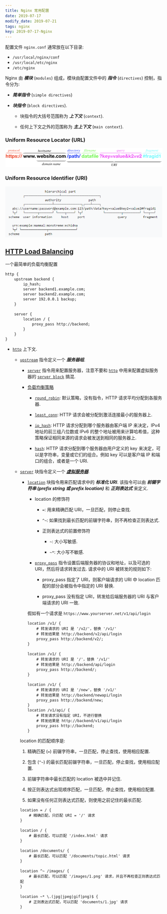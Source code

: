 ```yaml
---
title: Nginx 常用配置
date: 2019-07-17
modify_date: 2019-07-21
tags: nginx
key: 2019-07-17-Nginx
---
```


配置文件 `nginx.conf` 通常放在以下目录:

- `/usr/local/nginx/conf`
- `/usr/local/etc/nginx`
- `/etc/nginx`

Nginx 由 ***模块*** (`modules`) 组成，模块由配置文件中的 ***指令*** (`directives`) 控制，指令分为:

- ***简单指令*** (`simple directives`)

- ***块指令*** (`block directives`).

  - 块指令的大括号范围称为 ***上下文*** (`context`).

  - 任何上下文之外的范围称为 ***主上下文*** (`main context`).

### Uniform Resource Locator (URL)

![URL](/assets/images/nginx/URL.png)

### Uniform Resource Identifier (URI)

![URI](/assets/images/nginx/URI.png)

## [HTTP Load Balancing](https://docs.nginx.com/nginx/admin-guide/load-balancer/http-load-balancer/)

一个最简单的负载均衡配置

```nginx
http {
    upstream backend {
        ip_hash;
        server backend1.example.com;
        server backend2.example.com;
        server 192.0.0.1 backup;
    }

    server {
        location / {
            proxy_pass http://backend;
        }
    }
}
```

- [`http`][11] 上下文.

  - [`upstream`][21] 指令定义一个 ***服务器组***.

    - [`server`][22] 指令用来配置服务器，注意不要和 [`http`][11] 中用来配置虚拟服务器的 [`server block`][12] 搞混.

    - [负载均衡策略][230]

      - [`round_robin`][231]: 默认策略，没有指令，HTTP 请求平均分配到各服务器.

      - [`least_conn`][232]: HTTP 请求会被分配到激活连接最小的服务器上.

      - [`ip_hash`][233]: HTTP 请求分配到哪个服务器由客户端 IP 来决定，IPv4 地址的前三组八位数或 IPv6 的整个地址被用来计算哈希值，这种策略保证相同来源的请求会被发送到相同的服务器上.

      - [`hash`][234]: HTTP 请求分配到哪个服务器由用户定义的 key 来决定，可以是字符串，变量或它们的组合。例如 key 可以是客户端 IP 和端口的组合，或者是一个 URI.
  
  - [`server`][12] 块指令定义一个 [***虚拟服务器***][9].

    - [`location`][13] 块指令用来匹配请求中的 ***标准化 URI***. 该指令可以由 ***前辍字符串 (prefix string 或 prefix location)*** 和 ***正则表达式*** 来定义.

      - location 的修饰符

        - `=`: 用来精确匹配 URI，一旦匹配，则停止查找.

        - `^~`: 如果找到最长匹配的前辍字符串，则不再检查正则表达式.

        - 正则表达式的前置修饰符

          - `~`: 大小写敏感.

          - `~*`: 大小写不敏感.

      - [`proxy_pass`][31] 指令设置后端服务器的协议和地址，以及可选的 URI，然后将请求转发过去. 请求中的 URI 被转发的规则如下:

        - proxy_pass 指定了 URI，则客户端请求的 URI 中 location 匹配的部分会被指令中指定的 URI 替换.

        - proxy_pass 没有指定 URI，转发给后端服务器的 URI 与客户端请求的 URI 一致.

      假如有一个请求是 `https://www.yourserver.net/v1/api/login`  

        ```nginx
        location /v1/ {
            # 转发请求的 URI 是 '/v2/'，替换 '/v1/'
            # 转发结果是 http://backend/v2/api/login
            proxy_pass http://backend/v2/;
        }

        location /v1/ {
            # 转发请求的 URI 是 '/'，替换 '/v1/'
            # 转发结果是 http://backend/api/login
            proxy_pass http://backend/;
        }

        location /v1/ {
            # 转发请求的 URI 是 '/new'，替换 '/v1/'
            # 转发结果是 http://backend/newapi/login
            proxy_pass http://backend/new;
        }
        location /v1/api/ {
            # 转发请求没有指定 URI，不进行替换
            # 转发结果是 http://backend/v1/api/login
            proxy_pass http://backend;
        }
        ```

    location 的匹配顺序是:

      1. 精确匹配 (`=`) 前辍字符串，一旦匹配，停止查找，使用相应配置.

      2. 包含 (`^~`) 的最长匹配前辍字符串，一旦匹配，停止查找，使用相应配置.

      3. 前辍字符串中最长匹配的 location 被选中并记住.

      4. 按正则表达式出现顺序匹配，一旦匹配，停止查找，使用相应配置.

      5. 如果没有任何正则表达式匹配，则使用之前记住的最长匹配.

      ```nginx
      location = / {
          # 精确匹配，只匹配 URI = '/' 请求
      }

      location / {
          # 最长匹配，可以匹配 '/index.html' 请求
      }

      location /documents/ {
          # 最长匹配，可以匹配 '/documents/topic.html' 请求
      }

      location ^~ /images/ {
          # 最长匹配，可以匹配 '/images/1.png' 请求，并且不再检查正则表达式匹配
      }

      location ~* \.(jpg|jpeg|gif|png)$ {
          # 正则表达式匹配，可以匹配 'documents/1.jpg' 请求
      }
      ```

[10]: https://nginx.org/en/docs/http/ngx_http_core_module.html
[11]: https://nginx.org/en/docs/http/ngx_http_core_module.html#http
[12]: https://nginx.org/en/docs/http/ngx_http_core_module.html#server
[13]: https://nginx.org/en/docs/http/ngx_http_core_module.html#location
[20]: https://nginx.org/en/docs/http/ngx_http_upstream_module.html
[21]: https://nginx.org/en/docs/http/ngx_http_upstream_module.html#upstream
[22]: https://nginx.org/en/docs/http/ngx_http_upstream_module.html#server
[230]: https://nginx.org/en/docs/http/load_balancing.html#nginx_load_balancing_methods
[231]: https://nginx.org/en/docs/http/load_balancing.html#nginx_load_balancing_configuration
[232]: https://nginx.org/en/docs/http/ngx_http_upstream_module.html#least_conn
[233]: https://nginx.org/en/docs/http/ngx_http_upstream_module.html#ip_hash
[234]: https://nginx.org/en/docs/http/ngx_http_upstream_module.html#hash
[31]: http://nginx.org/en/docs/http/ngx_http_proxy_module.html#proxy_pass
[9]: https://docs.nginx.com/nginx/admin-guide/basic-functionality/managing-configuration-files/#virtual-servers